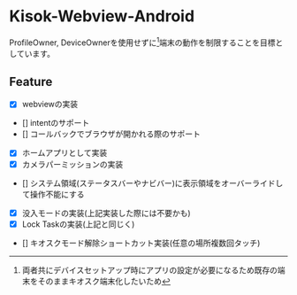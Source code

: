 # Kisok-Webview-Android
ProfileOwner, DeviceOwnerを使用せずに[^1]端末の動作を制限することを目標としています。
[^1]: 両者共にデバイスセットアップ時にアプリの設定が必要になるため既存の端末をそのままキオスク端末化したいため

## Feature
- [x] webviewの実装
- [] intentのサポート
- [] コールバックでブラウザが開かれる際のサポート
- [x] ホームアプリとして実装
- [x] カメラパーミッションの実装
- [] システム領域(ステータスバーやナビバー)に表示領域をオーバーライドして操作不能にする
- [x] 没入モードの実装(上記実装した際には不要かも)
- [x] Lock Taskの実装(上記と同じく)
- [] キオスクモード解除ショートカット実装(任意の場所複数回タッチ)

